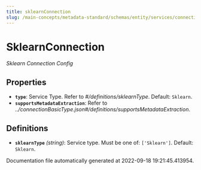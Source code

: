 ```yaml
---
title: sklearnConnection
slug: /main-concepts/metadata-standard/schemas/entity/services/connections/mlmodel/sklearnconnection
---
```


# SklearnConnection

*Sklearn Connection Config*

## Properties

- **`type`**: Service Type. Refer to *#/definitions/sklearnType*. Default: `Sklearn`.
- **`supportsMetadataExtraction`**: Refer to *../connectionBasicType.json#/definitions/supportsMetadataExtraction*.
## Definitions

- **`sklearnType`** *(string)*: Service type. Must be one of: `['Sklearn']`. Default: `Sklearn`.


Documentation file automatically generated at 2022-09-18 19:21:45.413954.
